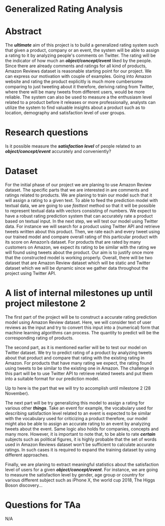 # Generalized Rating Analysis


# Abstract
The ***ultimate*** aim of this project is to build a generalized rating system such that given a product, company or an event, the system will be able to assign a rating to it by analyzing people's comments on Twitter. The rating will be the indicator of how much an ***object/concept/event*** liked by the people. Since there are already comments and ratings for all kind of products, Amazon Reviews dataset is reasonable starting point for our project.
We can express our motivation with couple of examples. Going into Amazon website and rating the product explicitly is much more cumbersome comparing to just tweeting about it therefore, deriving rating from Twitter, where there will be many tweets from different users, would be more reliable. The system can also be used to measure a the enthusiasm level related to a product before it releases or more professionally,  analysts can utilize the system to find valuable insights about a product such as to location, demography and satisfaction level of user groups.

# Research questions
Is it possible measure the ***satisfaction level*** of people related to an ***object/concept/event*** accurately and conveniently?

# Dataset
For the initial phase of our project we are planing to use Amazon Review dataset. The specific parts that we are interested in are comments and ratings related to products. We are planing to train our model such that it will assign a rating to a given text. To able to feed the prediction model with textual data, we are going to use *fasttext* method so that it will be possible to represent textual data with vectors consisting of numbers. We expect to have a robust rating prediction system that can accurately rate a product based on textual input. In the next step, we will test our model using Twitter data. For instance we will search for a product using Twitter API and retrieve tweets written about this product. Then, we rate each and every tweet using our trained model and compare overall rating of this particular product with its score on Amazon’s dataset. For products that are rated by many customers on Amazon, we expect its rating to be similar with the rating we will found using tweets about the product. Our aim is to justify once more that the constructed model is working properly. 
Overall, there will be two dataset that are Amazon Review dataset which will be static and Twitter dataset which we will be dynamic since we gather data throughout the project using Twitter API.


# A list of internal milestones up until project milestone 2
The first part of the project will be to construct a accurate rating prediction model using Amazon Review dataset.
Here, we will consider text of user reviews as the input and try to convert this input into a (numerical) form that machine learning algorithms can process. The quantity to predict will be the corresponding rating of products.

The second part, as it is mentioned earlier will be to test our model on Twitter dataset. We try to predict rating of a product by analyzing tweets about that product and compare that rating with the existing rating in Amazon. For products that have many rating we expect, the rating found using tweets to be similar to the existing one in Amazon. The challenge in this part will be to use Twitter API to retrieve related tweets and put them into a suitable format for our prediction model.

Up to here is the part that we will try to accomplish until milestone 2 (28 November).

The next part will be try generalizing this model to assign a rating for various other ***things***. Take an event for example, the vocabulary used for describing satisfaction level related to an event is expected to be similar with the vocabulary used for criticizing a product therefore, our model might also be able to assign an accurate rating to an event by analyzing tweets about the event. Same logic also holds for companies, concepts and many more. However, it is important to note that, to be able to rate ***certain*** subjects such as political figures, it is highly probable that the set of words used in Amazon Reviews dataset won't be sufficient to calculate accurate ratings. In such cases it is required to expand the training dataset by using different approaches.

Finally, we are planing to extract meaningful statistics about the satisfaction level of users for a given ***object/concept/event***. For instance, we are going to measure the satisfaction level by gender, age group or country for various different subject such as iPhone X, the world cup 2018, The Higgs Boson discovery...

# Questions for TAa
N/A
